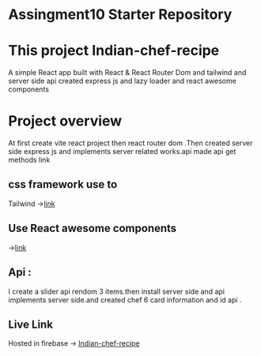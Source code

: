# Assingment10 Starter Repository

# This project Indian-chef-recipe

A simple React app built with React & React Router Dom and tailwind and server side api created express js and lazy loader and react awesome components

# Project overview

At first create vite react project then react router dom .Then created server side express js and implements server related works.api made api get methods link

## css framework use to

Tailwind ->[link](https://tailwindcss.com/)

## Use React awesome components

->[link](https://github.com/brillout/awesome-react-components)

## Api :

I create a slider api rendom 3 items.then install server side and api implements server side.and created chef 6 card information and id api .

## Live Link

Hosted in firebase -> [Indian-chef-recipe](https://indian-chef-recipe-client.web.app/)
